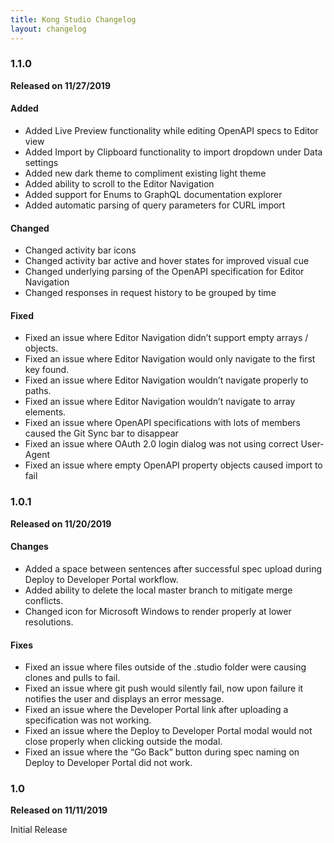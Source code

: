 ```yaml
---
title: Kong Studio Changelog
layout: changelog
---
```


### 1.1.0
**Released on 11/27/2019**

#### Added

* Added Live Preview functionality while editing OpenAPI specs to Editor view
* Added Import by Clipboard functionality to import dropdown under Data settings
* Added new dark theme to compliment existing light theme
* Added ability to scroll to the Editor Navigation
* Added support for Enums to GraphQL documentation explorer
* Added automatic parsing of query parameters for CURL import

#### Changed

* Changed activity bar icons
* Changed activity bar active and hover states for improved visual cue
* Changed underlying parsing of the OpenAPI specification for Editor Navigation
* Changed responses in request history to be grouped by time

#### Fixed

* Fixed an issue where Editor Navigation didn’t support empty arrays / objects.
* Fixed an issue where Editor Navigation would only navigate to the first key found.
* Fixed an issue where Editor Navigation wouldn’t navigate properly to paths.
* Fixed an issue where Editor Navigation wouldn’t navigate to array elements.
* Fixed an issue where OpenAPI specifications with lots of members caused the Git Sync bar to disappear
* Fixed an issue where OAuth 2.0 login dialog was not using correct User-Agent
* Fixed an issue where empty OpenAPI property objects caused import to fail

### 1.0.1
**Released on 11/20/2019**

#### Changes
* Added a space between sentences after successful spec upload during Deploy to Developer Portal workflow.
* Added ability to delete the local master branch to mitigate merge conflicts.
* Changed icon for Microsoft Windows to render properly at lower resolutions.

#### Fixes
* Fixed an issue where files outside of the .studio folder were causing clones and pulls to fail.
* Fixed an issue where git push would silently fail, now upon failure it notifies the user and displays an error message.
* Fixed an issue where the Developer Portal link after uploading a specification was not working.
* Fixed an issue where the Deploy to Developer Portal modal would not close properly when clicking outside the modal.
* Fixed an issue where the “Go Back” button during spec naming on Deploy to Developer Portal did not work.


### 1.0
**Released on 11/11/2019**

Initial Release
